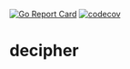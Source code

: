 [![Go Report Card](https://goreportcard.com/badge/github.com/hjwk/decipher)](https://goreportcard.com/report/github.com/hjwk/decipher)
[![codecov](https://codecov.io/gh/hjwk/decipher/branch/main/graph/badge.svg?token=TM304TN8TO)](https://codecov.io/gh/hjwk/decipher)

# decipher